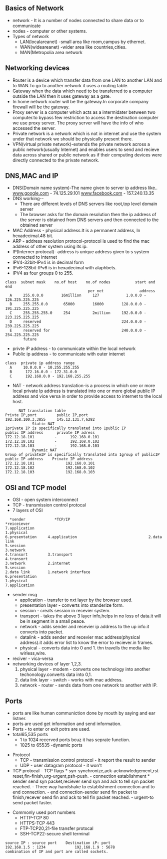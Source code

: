 ## Basics of Network
* network - It is a number of nodes connected to share data or to communicate
* nodes - computer or other systems.
* Types of network
  - LAN(localareanet)
   -small area like room,campus by ethernet.
  - WAN(wideareanet)
   -wider area like countries,cities.
  - MAN(Metropolia area network
## Networking devices
* Router is a device which transfer data from one LAN to another LAN and to WAN.To go to another network it uses a routing table.
* Gateway when the data which need to be transferred to a computer outside the LAN then it uses gateway as a gate.
* In home network router will be the gateway.In corporate company firewall will be the gateway.
* Proxy server is a computer which acts as a intermidater between two computer.to bypass few restriction to access the destination computer we use proxy server.
  The proxy server will have the info of who accessed the server.
* Private network is a network which is not in internet and use the system under that network we should be physically present there.
* VPN(virtual private network)-extends the private network across a public network(usually Internet) and enables users to send and recieve data across shared or public network as if their computing devices were directly connected to the private network.
## DNS,MAC and IP
* DNS(Domain name system)-The name given to server ip address like..
www.google.com  - 74.125.29.101
www.facebook.com - 157.240.13.35
* DNS working--
    * There are different levels of DNS servers like root,top level domain server
    * The browser asks for the domain resolution then the ip address of the server is obtained from DNS servers and then connected to the obtained server
* MAC Address - physical address.It is a permanent address, In hexadecimal.48 bit.
* ARP - address resolution protocol-protocol is used to find the mac address of other system using its ip.
* IP(Interner protocal)- address is unique address given to s system connected to internet
* IPV4-32bit-IPv4 is in decimal form
* IPv6-128bit-IPv6 is in hexadecimal with alaphbets.
* IPV4 as four groups 0 to 255.
```
class  subnet mask    no.of host    no.of nodes           start and end 
                                     per net                address   
  A     255.0.0.0        16million     127            1.0.0.0 - 126.225.225.225
  B     255.255.0.0       65000        16000        128.0.0.0 - 191.225.225.225
  C     255.255.255.0     254          2million     192.0.0.0 - 223.225.225.225
  D     reserved                                    224.0.0.0 - 239.225.225.225
  E     reserved for                                240.0.0.0 - 254.225.225.225
        future                                       
```

* privte iP address - to communicate within the local network
* Public ip address - to communicate with outer internet

```
class  private ip address range
  A     10.0.0.0 - 10.255.255.255
  B      172.16.0.0 - 172.31.0.0
  C      192.168.0.0 - 192.168.255.255          
```
* NAT - network address translation-is a process in which one or more local private Ip address is translated into one or more global public IP address and vice versa in order to provide access to internet to the local host. 
```
      NAT translation table
Privte IP,port         public IP,port
192.168.100.3,3855     145.12.131.7,6282
            Static NAT
1private IP is specifically translated into 1public IP
public IP address      private IP adress
172.12.18.101         -      192.168.0.101
172.12.18.102         -      192.168.0.102
172.12.18.103         -      192.168.0.103
            Dynamic NAT
Group of privateIP is specifically translated into 1group of publicIP
public IP address    Private IP address
172.12.18.101              192.168.0.101
172.12.18.102              192.168.0.102
172.12.18.103              192.168.0.103
```
## OSI and TCP model
* OSI - open system interconnect
* TCP - transmission control protocal
* 7 layers of OSI
```
  *sender	          *TCP/IP                                      *reiceiever
7.application                                                   1.physical
6.presentation     4.application                                2.data link
5.session   	                                                  3.network
4.transort         3.transport                                  4.transort        
3.network          2.internet                                   5.session
2.data link        1.network interface                          6.presentation
1.physical                                                      7.application
```
* sender msg
     * application - transfer to nxt layer by the browser used.
     * presentation layer - converts into standerize form.
     * session - creats session in recevier system.
     * transport - takes the above 3 layer info,helps in no loss of data.it will be in segment in a small peace.
     * network - adds sender and recevier ip address to the up info.it converts into packet.
     * datalink - adds sender and recevier mac address(physical address).it adds error list to know the error to reciever.in frames.
     * physical - converts data into 0 and 1. thn travells the media like wirless,wire.
* reciver - vica-versa
* networking devices of layer 1,2,3.
  1. physical layer - modem - converts one technology into another techonology.converts data into 0,1.
  2. data link layer - switch - works with mac address.
  3. network - router - sends data from one network to another with IP.
## Ports
* ports are like human communiction done by mouth by saying and ear listner.
* ports are used get information and send information.
* Ports - to enter or exit potrs are used.
* total65,535 ports 
   * 1 to 1024 recerved ports bcuz it has seprate function.
   * 1025 to 65535 -dynamic ports
- Protocol
   - TCP - transmission control protocol - it report the result to sender
   - UDP - user datagram protocol - it won't 
- TCP protocal
      - TCP flags
           * syn-synchronize,ack-acknowledgement,rst-reset,fin-finish,urg-urgent,psh-push.
      - connection establishment
           * sender send syn packet,reciever send syn and ack to tell syn packet reached.
      - Three way handshake to establishment connection and to end connection.
      - end connection-sender send fin packet to finish,recever send fin and ack to tell fin packet reached.
      - urgent-to send packet faster.
* Commonly used port numbers
     - HTTP-TCP 80
     - HTTPS-TCP 443
     - FTP-TCP20,21-file transfer protocal
     - SSH-TCP22-secure shell terminal
```
source IP : source port    Destination iP: port
192.168.1.5 : 1234             192.168.1.9 : 5678
combination of IP and port are called sockets.
```












